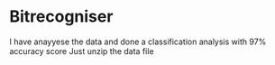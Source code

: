 # Bitrecogniser
I have anayyese the data and done a classification analysis with 97% accuracy score
Just unzip the data file 
